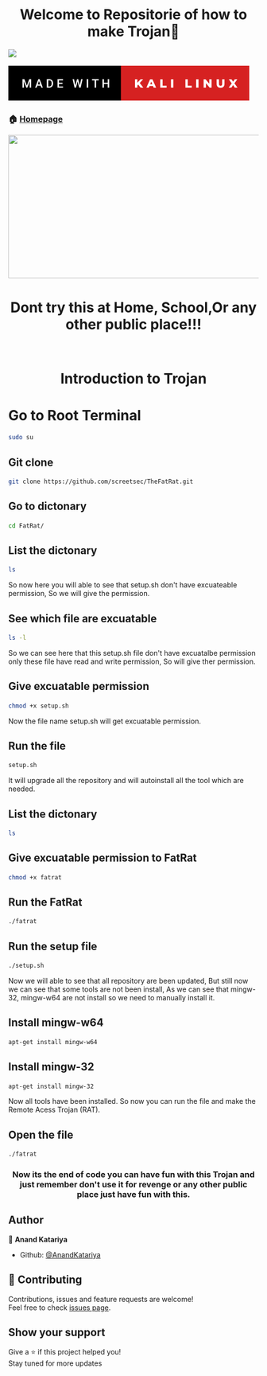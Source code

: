 
<h1 align="center">Welcome to Repositorie of how to make Trojan👋</h1>
<p>
<img src="https://img.shields.io/badge/version-0.1-blue.svg?cacheSeconds=2592000" />
</p>
<img src="https://raw.githubusercontent.com/AnandKatariya/Kali-Linux-Jupyter-Notebook-Installation/a9eea7518be7dadfdc60ac934d98e59735590209/Image/made-with-kali-linux.svg" >


### 🏠 [Homepage](https://github.com/AnandKatariya?tab=repositories)
<p align =center >
  <img src="https://eadn-wc05-3736104.nxedge.io/wp-content/uploads/2022/06/Trojan-Horse-Virus_MAIN-IMAGE-scaled.jpeg" height='288' width='512' />
</p>

<h1 align="center">Dont try this at Home, School,Or any other public place!!!</h1>
<br>

<h1 align="center"> Introduction to Trojan</h1>
<p>
 
# Go to Root Terminal
```sh
sudo su
```
## Git clone
```sh
git clone https://github.com/screetsec/TheFatRat.git
```
  ## Go to dictonary
```sh
cd FatRat/
```
## List the  dictonary
```sh
ls
```
So now here you will able to see that setup.sh don't have excuateable permission, So we will give the permission.

## See which file are excuatable
```sh
ls -l
```
So we can see here that this setup.sh file don't have excuatalbe permission only these file have read and write permission, So will give ther permission.

## Give excuatable permission
```sh
chmod +x setup.sh
```
 Now the file name setup.sh will get excuatable permission.
  
  ## Run the file
```sh
setup.sh
```
 It will upgrade all the repository and will autoinstall all the tool which are needed.
  
  ## List the dictonary
```sh
ls 
```
  
## Give excuatable permission to FatRat
```sh
chmod +x fatrat
```
  
## Run the FatRat
```sh
./fatrat
```

  ## Run the setup file
```sh
./setup.sh
``` 
  Now we will able to see that all repository are been updated, But still now we can see that some tools are not been install, As we can see that mingw-32, mingw-w64 are not install so we need to manually install it.

 ## Install mingw-w64
```sh
apt-get install mingw-w64
```
  
   ## Install mingw-32
```sh
apt-get install mingw-32
```
Now all tools have been installed. So now you can run the file and make the Remote Acess Trojan (RAT).

  ## Open the file
```sh
./fatrat
```
 <h3 align="center">Now its the end of code you can have fun with this Trojan and just remember don't use it for revenge or any other public place just have fun with this. </h3>

## Author

👤 **Anand Katariya**

* Github: [@AnandKatariya](https://github.com/AnandKatariya)

## 🤝 Contributing

Contributions, issues and feature requests are welcome!<br />Feel free to check [issues page](https://github.com/AnandKatariya/Create-Trojan/issues).

## Show your support

Give a ⭐️ if this project helped you! <br>
Stay tuned for more updates
